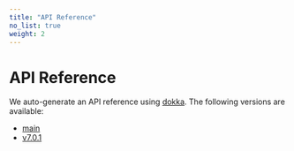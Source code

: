 ```yaml
---
title: "API Reference"
no_list: true
weight: 2
---
```



# API Reference

We auto-generate an API reference using [dokka](https://github.com/Kotlin/dokka). The following versions are available:

* [main](../dokka/main/)
* [v7.0.1](../dokka/v7.0.1/)
